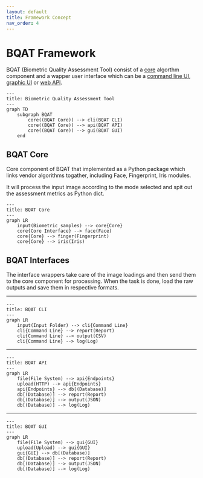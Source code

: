 ```yaml
---
layout: default
title: Framework Concept
nav_order: 4
---
```


# BQAT Framework

 BQAT (Biometric Quality Assessment Tool) consist of a [core](https://github.com/Biometix/bqat-core) algorthm component and a wapper user interface which can be a [command line UI](https://github.com/Biometix/bqat-cli), [graphic UI](https://github.com/Biometix/bqat-gui) or [web API](https://github.com/Biometix/bqat-api).

``` mermaid
---
title: Biometric Quality Assessment Tool
---
graph TD
    subgraph BQAT
        core((BQAT Core)) --> cli(BQAT CLI)
        core((BQAT Core)) --> api(BQAT API)
        core((BQAT Core)) --> gui(BQAT GUI)
    end
```

## BQAT Core

Core component of BQAT that implemented as a Python package which links vendor algorithms togather, including Face, Fingerprint, Iris modules.

It will process the input image according to the mode selected and spit out the assessment metrics as Python dict.

``` mermaid
---
title: BQAT Core
---
graph LR
    input(Biometric samples) --> core{Core}
    core{Core Interface} --> face(Face)
    core{Core} --> finger(Fingerprint)
    core{Core} --> iris(Iris)
```

## BQAT Interfaces

The interface wrappers take care of the image loadings and then send them to the core component for processing. When the task is done, load the raw outputs and save them in respective formats.

***

``` mermaid
---
title: BQAT CLI
---
graph LR
    input(Input Folder) --> cli{Command Line}
    cli{Command Line} --> report(Report)
    cli{Command Line} --> output(CSV)
    cli{Command Line} --> log(Log)
```

***

``` mermaid
---
title: BQAT API
---
graph LR
    file(File System) --> api{Endpoints}
    upload(HTTP) --> api{Endpoints}
    api{Endpoints} --> db[(Database)]
    db[(Database)] --> report(Report)
    db[(Database)] --> output(JSON)
    db[(Database)] --> log(Log)
```

***

``` mermaid
---
title: BQAT GUI
---
graph LR
    file(File System) --> gui{GUI}
    upload(Upload) --> gui{GUI}
    gui{GUI} --> db[(Database)]
    db[(Database)] --> report(Report)
    db[(Database)] --> output(JSON)
    db[(Database)] --> log(Log)
```



